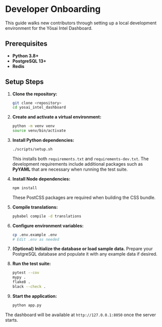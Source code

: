# Developer Onboarding

This guide walks new contributors through setting up a local development environment for the Yōsai Intel Dashboard.

## Prerequisites

- **Python 3.8+**
- **PostgreSQL 13+**
- **Redis**

## Setup Steps

1. **Clone the repository:**
   ```bash
   git clone <repository>
   cd yosai_intel_dashboard
   ```

2. **Create and activate a virtual environment:**
   ```bash
   python -m venv venv
   source venv/bin/activate
   ```

3. **Install Python dependencies:**
   ```bash
   ./scripts/setup.sh
   ```
   This installs both `requirements.txt` and `requirements-dev.txt`. The
   development requirements include additional packages such as **PyYAML** that
   are necessary when running the test suite.

4. **Install Node dependencies:**
   ```bash
   npm install
   ```
   These PostCSS packages are required when building the CSS bundle.
5. **Compile translations:**
   ```bash
   pybabel compile -d translations
   ```

6. **Configure environment variables:**
   ```bash
   cp .env.example .env
   # Edit .env as needed
   ```

7. **(Optional) Initialize the database or load sample data.**
   Prepare your PostgreSQL database and populate it with any example data if desired.

8. **Run the test suite:**
   ```bash
   pytest --cov
   mypy .
   flake8 .
   black --check .
   ```
   
9. **Start the application:**
   ```bash
   python app.py
   ```

The dashboard will be available at `http://127.0.0.1:8050` once the server starts.
